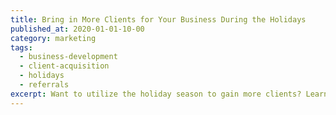 ```yaml
---
title: Bring in More Clients for Your Business During the Holidays
published_at: 2020-01-01-10-00
category: marketing
tags:
  - business-development
  - client-acquisition
  - holidays
  - referrals
excerpt: Want to utilize the holiday season to gain more clients? Learn how to capitalize on your current connections to gain some new work in 2020.
---
```


